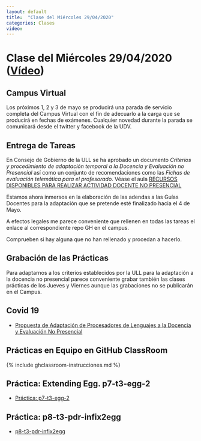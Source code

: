 ```yaml
---
layout: default
title:  "Clase del Miércoles 29/04/2020"
categories: Clases
video: 
---
```


# Clase del Miércoles 29/04/2020  ([Vídeo]({{page.video}}))


## Campus Virtual 

Los próximos 1, 2 y 3 de mayo se producirá una parada de servicio completa del Campus Virtual con el fin de adecuarlo a la carga que se producirá en fechas de exámenes. Cualquier novedad durante la parada se comunicará desde el twitter y facebook de la UDV.

## Entrega de Tareas

En Consejo de Gobierno de la ULL se ha aprobado un documento
*Criterios y procedimiento de adaptación temporal a la Docencia y Evaluación no Presencial* 
así como un conjunto de recomendaciones como las *Fichas de evaluación telemática para el profesorado*. Véase el aula [RECURSOS DISPONIBLES PARA
REALIZAR ACTIVIDAD DOCENTE NO PRESENCIAL](https://campusvirtual.ull.es/1920/course/view.php?id=201913946)

Estamos ahora inmersos en la elaboración de las adendas a las Guías Docentes para la adaptación que se pretende  esté finalizado hacia el 4 de Mayo.

A efectos legales me  parece conveniente que rellenen en todas las tareas el enlace al correspondiente repo GH en el campus. 

Comprueben si hay alguna que no han rellenado y procedan a hacerlo.

## Grabación de las Prácticas

Para adaptarnos a los criterios establecidos por la ULL para la adaptación a la docencia no presencial parece conveniente grabar también las clases prácticas de los Jueves y Viernes aunque las grabaciones no se publicarán en el Campus.

## Covid 19

* [Propuesta de Adaptación de Procesadores de Lenguajes a la Docencia y Evaluación No Presencial]({{site.baseurl}}/covid19)
  
## Prácticas en Equipo en GitHub ClassRoom

{% include ghclassroom-instrucciones.md %}

## Práctica: Extending Egg. p7-t3-egg-2

* [Práctica: p7-t3-egg-2]({{site.baseurl}}/tema3-analisis-descendente-predictivo-recursivo/practicas/p7-t3-egg-2/)

## Práctica: p8-t3-pdr-infix2egg

* [p8-t3-pdr-infix2egg]({{site.baseurl}}/tema3-analisis-descendente-predictivo-recursivo/practicas/p8-t3-pdr-infix2egg/)